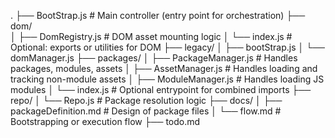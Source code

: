 .
├── BootStrap.js               # Main controller (entry point for orchestration)
├── dom/                      
│   ├── DomRegistry.js         # DOM asset mounting logic
│   └── index.js               # Optional: exports or utilities for DOM
├── legacy/
│   ├── bootStrap.js
│   └── domManager.js
├── packages/
│   ├── PackageManager.js      # Handles packages, modules, assets
│   ├── AssetManager.js        # Handles loading and tracking non-module assets
│   ├── ModuleManager.js       # Handles loading JS modules
│   └── index.js               # Optional entrypoint for combined imports
├── repo/
│   └── Repo.js                # Package resolution logic
├── docs/
│   ├── packageDefinition.md   # Design of package files
│   └── flow.md                # Bootstrapping or execution flow
├── todo.md